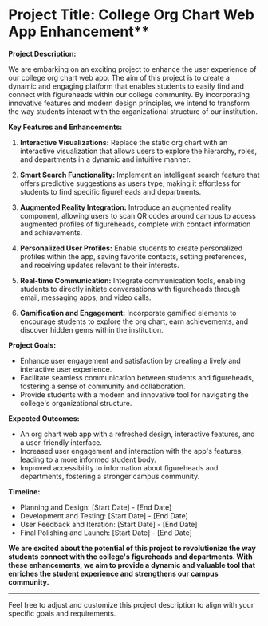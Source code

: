 # Project Title: College Org Chart Web App Enhancement**

**Project Description:**

We are embarking on an exciting project to enhance the user experience of our college org chart web app. The aim of this project is to create a dynamic and engaging platform that enables students to easily find and connect with figureheads within our college community. By incorporating innovative features and modern design principles, we intend to transform the way students interact with the organizational structure of our institution.

**Key Features and Enhancements:**

1. **Interactive Visualizations:** Replace the static org chart with an interactive visualization that allows users to explore the hierarchy, roles, and departments in a dynamic and intuitive manner.

2. **Smart Search Functionality:** Implement an intelligent search feature that offers predictive suggestions as users type, making it effortless for students to find specific figureheads and departments.

3. **Augmented Reality Integration:** Introduce an augmented reality component, allowing users to scan QR codes around campus to access augmented profiles of figureheads, complete with contact information and achievements.

4. **Personalized User Profiles:** Enable students to create personalized profiles within the app, saving favorite contacts, setting preferences, and receiving updates relevant to their interests.

5. **Real-time Communication:** Integrate communication tools, enabling students to directly initiate conversations with figureheads through email, messaging apps, and video calls.

6. **Gamification and Engagement:** Incorporate gamified elements to encourage students to explore the org chart, earn achievements, and discover hidden gems within the institution.

**Project Goals:**

- Enhance user engagement and satisfaction by creating a lively and interactive user experience.
- Facilitate seamless communication between students and figureheads, fostering a sense of community and collaboration.
- Provide students with a modern and innovative tool for navigating the college's organizational structure.

**Expected Outcomes:**

- An org chart web app with a refreshed design, interactive features, and a user-friendly interface.
- Increased user engagement and interaction with the app's features, leading to a more informed student body.
- Improved accessibility to information about figureheads and departments, fostering a stronger campus community.

**Timeline:**

- Planning and Design: [Start Date] - [End Date]
- Development and Testing: [Start Date] - [End Date]
- User Feedback and Iteration: [Start Date] - [End Date]
- Final Polishing and Launch: [Start Date] - [End Date]

**We are excited about the potential of this project to revolutionize the way students connect with the college's figureheads and departments. With these enhancements, we aim to provide a dynamic and valuable tool that enriches the student experience and strengthens our campus community.**

---

Feel free to adjust and customize this project description to align with your specific goals and requirements.
